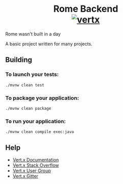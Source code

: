 <p align="center">
  <h1 align="center">
    Rome Backend
    <br>
    <a href="https://vertx.io"><img alt="vertx" src="https://img.shields.io/badge/vert.x-3.7.0-purple.svg"/></a>
  </h1>
</p>

Rome wasn't built in a day

A basic project written for many projects.

## Building

### To launch your tests:
```shell
./mvnw clean test
```

### To package your application:
```shell
./mvnw clean package
```

### To run your application:
```shell
./mvnw clean compile exec:java
```

## Help
* [Vert.x Documentation](https://vertx.io/docs/)
* [Vert.x Stack Overflow](https://stackoverflow.com/questions/tagged/vert.x?sort=newest&pageSize=15)
* [Vert.x User Group](https://groups.google.com/forum/?fromgroups#!forum/vertx)
* [Vert.x Gitter](https://gitter.im/eclipse-vertx/vertx-users)


